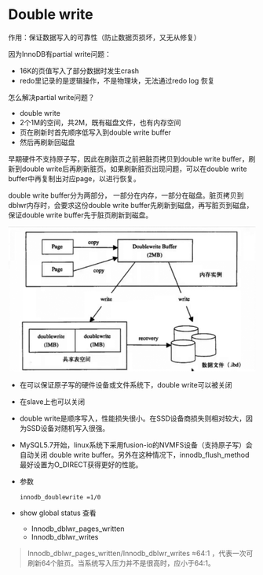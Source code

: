 # Double write

作用：保证数据写入的可靠性（防止数据页损坏，又无从修复）

 

因为InnoDB有partial write问题：

- 16K的页值写入了部分数据时发生crash
- redo里记录的是逻辑操作，不是物理块，无法通过redo log 恢复



怎么解决partial write问题？

- double write
- 2个1M的空间，共2M，既有磁盘文件，也有内存空间
- 页在刷新时首先顺序低写入到double write buffer
- 然后再刷新回磁盘

 

早期硬件不支持原子写，因此在刷脏页之前把脏页拷贝到double write buffer，刷新到double write后再刷新脏页。如果刷新脏页出现问题，可以在double write buffer中再复制出对应page，以进行恢复。

 

double write buffer分为两部分， 一部分在内存，一部分在磁盘。脏页拷贝到dblwr内存时，会要求这份double write buffer先刷新到磁盘，再写脏页到磁盘，保证double write buffer先于脏页刷新到磁盘。

![img](.pics/clip_image001-1598785121625.png)

 

 

- 在可以保证原子写的硬件设备或文件系统下，double write可以被关闭
- 在slave上也可以关闭
- double write是顺序写入，性能损失很小。在SSD设备商损失则相对较大，因为SSD设备对随机写入很强。
- MySQL5.7开始，linux系统下采用fusion-io的NVMFS设备（支持原子写）会自动关闭 double write     buffer。另外在这种情况下，innodb_flush_method最好设置为O_DIRECT获得更好的性能。

 

- 参数

  ```
  innodb_doublewrite =1/0 
  ```

- show global status 查看

  - Innodb_dblwr_pages_written
  - Innodb_dblwr_writes

> Innodb_dblwr_pages_written/Innodb_dblwr_writes ≈64:1 ，代表一次可刷新64个脏页。当系统写入压力并不是很高时，应小于64:1。

 
